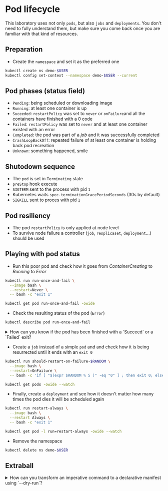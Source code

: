 # Pod lifecycle


This laboratory uses not only `pods`, but also `jobs` and `deployments`. You don't need to fully understand them, but make sure you come back once you are familiar with that kind of resources.

## Preparation

* Create the `namespace` and set it as the preferred one

```bash
kubectl create ns demo-$USER
kubectl config set-context --namespace demo-$USER --current
```

## Pod phases (status field)

* `Pending`: being scheduled or downloading image
* `Running`: at least one container is up
* `Suceeded`: `restartPolicy` was set to `never` or `onFailure`and all the containers have finished with a 0 code
* `Failed`: `restartPolicy` was set to `never` and at least one container existed with an error
* `Completed`: the pod was part of a *job* and it was successfully completed
* `CrashLoopBackOff`: repeated failure of at least one container is holding back pod recreation
* `Unknown`: something happened, smile

## Shutodown sequence

* The `pod` is set in `Terminating` state
* `preStop` hook execute
* `SIGTERM` sent to the process with pid `1`
* Kubernetes waits `spec.terminationGracePeriodSeconds` (30s by default)
* `SIGKILL` sent to proces with pid `1`

## Pod resiliency

* The pod `restartPolicy` is only applied at node level
* To survive node failure a controller (`job`, `resplicaset`, `deployment`...) should be used

## Playing with pod status

* Run this poor pod and check how it goes from *ContainerCreating* to *Running* to *Error*

```bash
kubectl run run-once-and-fail \
  --image bash \
  --restart=Never \
  -- bash -c "exit 1"

kubectl get pod run-once-and-fail -owide
```

* Check the resulting status of the pod (`Error`)

```bash
kubectl describe pod run-once-and-fail
```

<details>
<summary>
How can you know if the pod has been finished with a `Succeed` or a `Failed` exit?
</summary>

```bash
kubectl describe pod run-once-and-fail | grep Status
kubectl get pod run-once-and-fail -o jsonpath="{.status.containerStatuses[].state}" | jq
```
</details>

* Create a `job` instead of a simple `pod` and and check how it is being resurrected until it ends with an `exit 0`

```bash
kubectl run should-restart-on-failure-$RANDOM \
  --image bash \
  --restart=OnFailure \
  -- bash -c 'if [ "$(expr $RANDOM % 5 )" -eq "0" ] ; then exit 0; else exit 1; fi'

kubectl get pods -owide --watch
```

* Finally, create a `deployment` and see how it doesn't matter how many times the pod dies it will be scheduled again

```bash
kubectl run restart-always \
  --image bash \
  --restart Always \
  -- bash -c "exit 1"

kubectl get pod -l run=restart-always -owide --watch
```

* Remove the namespace

```bash
kubectl delete ns demo-$USER
```


## Extraball

<details>
<summary>
How can you transform an imperative command to a declarative manifest using `--dry-run`?
</summary>

```bash
kubectl run run-once-and-fail \
  --image=busybox \
  --restart=Never \
  -n demo-$USER \
  --dry-run=client \
  -oyaml \
  -- sh -c "exit 1" 
```
</details>
